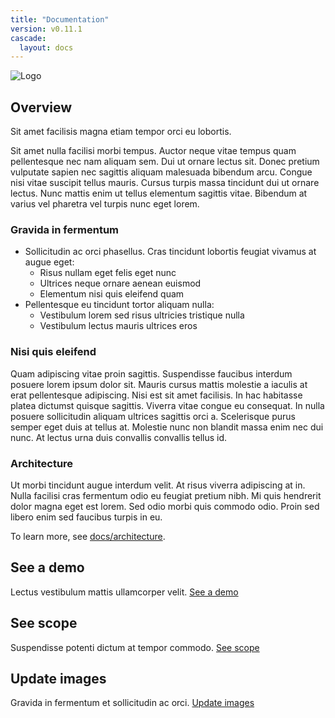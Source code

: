 ```yaml
---
title: "Documentation"
version: v0.11.1
cascade:
  layout: docs
---
```


![Logo](/docs/img/placeholder-750x250.png)

## Overview

Sit amet facilisis magna etiam tempor orci eu lobortis. 

Sit amet nulla facilisi morbi tempus. Auctor neque vitae tempus quam pellentesque 
nec nam aliquam sem. Dui ut ornare lectus sit. Donec pretium vulputate 
sapien nec sagittis aliquam malesuada bibendum arcu. Congue nisi vitae 
suscipit tellus mauris. Cursus turpis massa tincidunt dui ut ornare lectus. 
Nunc mattis enim ut tellus elementum sagittis vitae. Bibendum at varius 
vel pharetra vel turpis nunc eget lorem.

### Gravida in fermentum

* Sollicitudin ac orci phasellus. Cras tincidunt lobortis feugiat vivamus at augue eget: 
  * Risus nullam eget felis eget nunc
  * Ultrices neque ornare aenean euismod
  * Elementum nisi quis eleifend quam 
* Pellentesque eu tincidunt tortor aliquam nulla:
  * Vestibulum lorem sed risus ultricies tristique nulla
  * Vestibulum lectus mauris ultrices eros

### Nisi quis eleifend 

Quam adipiscing vitae proin sagittis. Suspendisse faucibus interdum posuere lorem ipsum dolor sit. Mauris cursus mattis molestie a iaculis at erat pellentesque adipiscing. Nisi est sit amet facilisis. In hac habitasse platea dictumst quisque sagittis. Viverra vitae congue eu consequat. In nulla posuere sollicitudin aliquam ultrices sagittis orci a. Scelerisque purus semper eget duis at tellus at. Molestie nunc non blandit massa enim nec dui nunc. At lectus urna duis convallis convallis tellus id.

### Architecture

Ut morbi tincidunt augue interdum velit. At risus viverra adipiscing at in. 
Nulla facilisi cras fermentum odio eu feugiat pretium nibh. Mi quis hendrerit 
dolor magna eget est lorem. Sed odio morbi quis commodo odio. Proin sed libero 
enim sed faucibus turpis in eu.

To learn more, see [docs/architecture](/docs/architecture).


## See a demo

Lectus vestibulum mattis ullamcorper velit. [See a demo](/docs/demo/)


## See scope

Suspendisse potenti dictum at tempor commodo. [See scope](/docs/scope/)

## Update images

Gravida in fermentum et sollicitudin ac orci. [Update images](/docs/img/)
